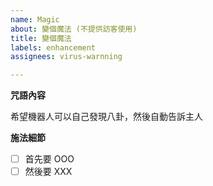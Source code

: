 ```yaml
---
name: Magic
about: 變個魔法 (不提供訪客使用)
title: 變個魔法
labels: enhancement
assignees: virus-warnning

---
```


**咒語內容**

希望機器人可以自己發現八卦，然後自動告訴主人

**施法細節**

* [ ] 首先要 OOO
* [ ] 然後要 XXX
